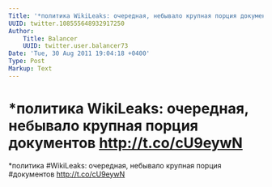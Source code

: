 ```yaml
---
Title: '*политика WikiLeaks: очередная, небывало крупная порция документов http://t.co/cU9eywN'
UUID: twitter.108555648932917250
Author:
    Title: Balancer
    UUID: twitter.user.balancer73
Date: 'Tue, 30 Aug 2011 19:04:18 +0400'
Type: Post
Markup: Text
---
```


# *политика WikiLeaks: очередная, небывало крупная порция документов http://t.co/cU9eywN

*политика #WikiLeaks: очередная, небывало крупная порция
#документов http://t.co/cU9eywN